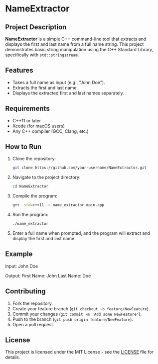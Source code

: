 # NameExtractor

## Project Description
**NameExtractor** is a simple C++ command-line tool that extracts and displays the first and last name from a full name string. This project demonstrates basic string manipulation using the C++ Standard Library, specifically with `std::stringstream`.

## Features
- Takes a full name as input (e.g., "John Doe").
- Extracts the first and last name.
- Displays the extracted first and last names separately.

## Requirements
- C++11 or later
- Xcode (for macOS users)
- Any C++ compiler (GCC, Clang, etc.)

## How to Run

1. Clone the repository:
    ```bash
    git clone https://github.com/your-username/NameExtractor.git
    ```

2. Navigate to the project directory:
    ```bash
    cd NameExtractor
    ```

3. Compile the program:
    ```bash
    g++ -std=c++11 -o name_extractor main.cpp
    ```

4. Run the program:
    ```bash
    ./name_extractor
    ```

5. Enter a full name when prompted, and the program will extract and display the first and last name.

## Example

Input:
John Doe

Output:
First Name: John Last Name: Doe

## Contributing

1. Fork the repository.
2. Create your feature branch (`git checkout -b feature/NewFeature`).
3. Commit your changes (`git commit -m 'Add some NewFeature'`).
4. Push to the branch (`git push origin feature/NewFeature`).
5. Open a pull request.

## License

This project is licensed under the MIT License - see the [LICENSE](LICENSE) file for details.


